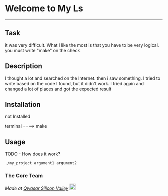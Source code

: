 # Welcome to My Ls
***

## Task
it was very difficult. What I like the most is that you have to be very logical.
you must write "make" on the check

## Description
I thought a lot and searched on the Internet.
then i saw something.
I tried to write based on the code I found, but it didn't work.
I tried again and changed a lot of places and got the expected result

## Installation
not Installed

terminal ====> make

## Usage
TODO - How does it work?
```
./my_project argument1 argument2
```

### The Core Team


<span><i>Made at <a href='https://qwasar.io'>Qwasar Silicon Valley</a></i></span>
<span><img alt='Qwasar Silicon Valley Logo' src='https://storage.googleapis.com/qwasar-public/qwasar-logo_50x50.png' width='20px'></span>
